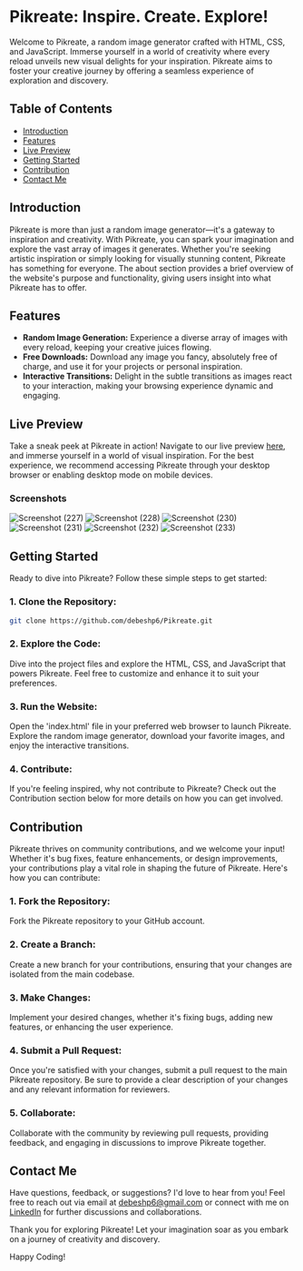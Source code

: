 # Pikreate: Inspire. Create. Explore!
Welcome to Pikreate, a random image generator crafted with HTML, CSS, and JavaScript. Immerse yourself in a world of creativity where every reload unveils new visual delights for your inspiration. Pikreate aims to foster your creative journey by offering a seamless experience of exploration and discovery.
## Table of Contents
- [Introduction](https://github.com/debeshp6/Pikreate/new/main?filename=README.md#introduction)
- [Features](https://github.com/debeshp6/Pikreate/new/main?filename=README.md#features)
- [Live Preview](https://github.com/debeshp6/Pikreate/new/main?filename=README.md#live-preview)
- [Getting Started](https://github.com/debeshp6/Pikreate/new/main?filename=README.md#getting-started)
- [Contribution](https://github.com/debeshp6/Pikreate/new/main?filename=README.md#contribution)
- [Contact Me](https://github.com/debeshp6/Pikreate/new/main?filename=README.md#contact-me)
## Introduction
Pikreate is more than just a random image generator—it's a gateway to inspiration and creativity. With Pikreate, you can spark your imagination and explore the vast array of images it generates. Whether you're seeking artistic inspiration or simply looking for visually stunning content, Pikreate has something for everyone. The about section provides a brief overview of the website's purpose and functionality, giving users insight into what Pikreate has to offer.
## Features
- **Random Image Generation:** Experience a diverse array of images with every reload, keeping your creative juices flowing.  
- **Free Downloads:** Download any image you fancy, absolutely free of charge, and use it for your projects or personal inspiration.  
- **Interactive Transitions:** Delight in the subtle transitions as images react to your interaction, making your browsing experience dynamic and engaging.  
## Live Preview
Take a sneak peek at Pikreate in action! Navigate to our live preview [here](https://pikreate.netlify.app/), and immerse yourself in a world of visual inspiration. For the best experience, we recommend accessing Pikreate through your desktop browser or enabling desktop mode on mobile devices.
### Screenshots
![Screenshot (227)](https://github.com/debeshp6/Pikreate/assets/139678494/6fc31145-b921-4adc-bed1-124d9b745e20)
![Screenshot (228)](https://github.com/debeshp6/Pikreate/assets/139678494/97b7d097-d7ef-449b-96fc-bc53fc5b5bd3)
![Screenshot (230)](https://github.com/debeshp6/Pikreate/assets/139678494/f8954ff0-c9ff-497a-ac63-952604b0f292)
![Screenshot (231)](https://github.com/debeshp6/Pikreate/assets/139678494/a4b98351-266d-411f-b9d9-91d5ce940a71)
![Screenshot (232)](https://github.com/debeshp6/Pikreate/assets/139678494/dd2e0bba-8b38-4298-b883-05d936385910)
![Screenshot (233)](https://github.com/debeshp6/Pikreate/assets/139678494/b721f5b2-bada-4764-ac49-1d46b9a5f0af)
## Getting Started
Ready to dive into Pikreate? Follow these simple steps to get started:
### 1. Clone the Repository:
 ```bash
git clone https://github.com/debeshp6/Pikreate.git
```
### 2. Explore the Code:
Dive into the project files and explore the HTML, CSS, and JavaScript that powers Pikreate. Feel free to customize and enhance it to suit your preferences.
### 3. Run the Website:
Open the 'index.html' file in your preferred web browser to launch Pikreate. Explore the random image generator, download your favorite images, and enjoy the interactive transitions.
### 4. Contribute:
If you're feeling inspired, why not contribute to Pikreate? Check out the Contribution section below for more details on how you can get involved.
## Contribution
Pikreate thrives on community contributions, and we welcome your input! Whether it's bug fixes, feature enhancements, or design improvements, your contributions play a vital role in shaping the future of Pikreate. Here's how you can contribute:
### 1. Fork the Repository:
Fork the Pikreate repository to your GitHub account.
### 2. Create a Branch:
Create a new branch for your contributions, ensuring that your changes are isolated from the main codebase.
### 3. Make Changes:
Implement your desired changes, whether it's fixing bugs, adding new features, or enhancing the user experience.
### 4. Submit a Pull Request:
Once you're satisfied with your changes, submit a pull request to the main Pikreate repository. Be sure to provide a clear description of your changes and any relevant information for reviewers.
### 5. Collaborate:
Collaborate with the community by reviewing pull requests, providing feedback, and engaging in discussions to improve Pikreate together.
## Contact Me
Have questions, feedback, or suggestions? I'd love to hear from you! Feel free to reach out via email at debeshp6@gmail.com or connect with me on [LinkedIn](https://www.linkedin.com/in/debesh-paul-4254511bb/) for further discussions and collaborations.

Thank you for exploring Pikreate! Let your imagination soar as you embark on a journey of creativity and discovery.

Happy Coding!

